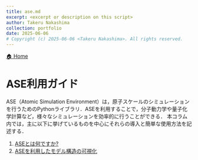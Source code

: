 ```yaml
---
title: ase.md
excerpt: <excerpt or description on this script>
author: Takeru Nakashima
collection: portfolio
date: 2025-06-06
# Copyright (c) 2025-06-06 <Takeru Nakashima>. All rights reserved.
---
```


[🏠 Home](../../README.md)

# ASE利用ガイド
ASE（Atomic Simulation Environment）は，原子スケールのシミュレーションを行うためのPythonライブラリ．ASEを利用することで，分子動力学や量子化学計算など，様々なシミュレーションを効率的に行うことができる．
本コラム内では，主に以下に挙げているものを中心にそれらの導入と簡単な使用方法を記述する．

1. [ASEとは何ですか?](./sec/250423_what_is_ase.md)
1. [ASEを利用したモデル構造の可視化](./sec/250423_visualization_using_ase.md)
